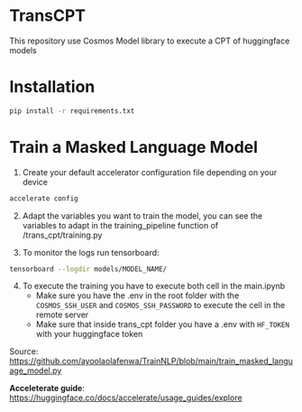 # TransCPT

This repository use Cosmos Model library to execute a CPT of huggingface models

# Installation
```bash
pip install -r requirements.txt
 ```

# Train a Masked Language Model

1. Create your default accelerator configuration file depending on your device
    
```bash 
accelerate config
```

2. Adapt the variables you want to train the model, you can see the variables to adapt in the training_pipeline function of /trans_cpt/training.py

3. To monitor the logs run tensorboard:

```bash
tensorboard --logdir models/MODEL_NAME/
``` 

4. To execute the training you have to execute both cell in the main.ipynb
    * Make sure you have the .env in the root folder with the `COSMOS_SSH_USER` and `COSMOS_SSH_PASSWORD` to execute the cell in the remote server
    * Make sure that inside trans_cpt folder you have a .env with `HF_TOKEN` with your huggingface token

Source: https://github.com/ayoolaolafenwa/TrainNLP/blob/main/train_masked_language_model.py

**Acceleterate guide**: https://huggingface.co/docs/accelerate/usage_guides/explore